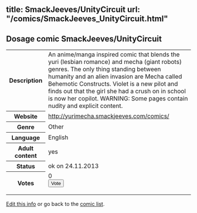 title: SmackJeeves/UnityCircuit
url: "/comics/SmackJeeves_UnityCircuit.html"
---
Dosage comic SmackJeeves/UnityCircuit
-----------------------------------------

<p id="msg"></p>
<script type="text/javascript">
if (window.location.search === '?edit_info_mail=sent_ok') {
  var elem = document.getElementById("msg");
  elem.innerHTML = 'Edited information sucessfully sent for review, which is usually done daily. Thanks!';
  elem.className = 'ok';
}
</script>
<table class="comicinfo">
<tr>
<th>Description</th><td>An anime/manga inspired comic that blends the yuri (lesbian romance) and mecha (giant robots) genres. The only thing standing between humanity and an alien invasion are Mecha called Behemotic Constructs. Violet is a new pilot and finds out that the girl she had a crush on in school is now her copilot. WARNING: Some pages contain nudity and explicit content.</td>
</tr>
<tr>
<th>Website</th><td><a href="http://yurimecha.smackjeeves.com/comics/">http://yurimecha.smackjeeves.com/comics/</a></td>
</tr>
<tr>
<th>Genre</th><td>Other</td>
</tr>
<tr>
<th>Language</th><td>English</td>
</tr>
<tr>
<th>Adult content</th><td>yes</td>
</tr>
<tr>
<th>Status</th><td>ok on 24.11.2013</td>
</tr>
<tr>
<th>Votes</th><td>0
<form action="http://gaecounter.appspot.com/count/" method="POST">
<input name="name" type="hidden" value="SmackJeeves_UnityCircuit"/>
<input name="uid" type="hidden" id="voteuid" value=""/>
<input type="submit" value="Vote"/>
</form>
</td>
</tr>
</table>
<script type="text/javascript">
var ua = navigator.userAgent;
document.getElementById("voteuid").value = ua.replace(/[^a-zA-Z0-9\._:]/g , "_");;
</script>

[Edit this info](SmackJeeves_UnityCircuit_edit.html) or go back to the [comic list](../comic-index.html).
